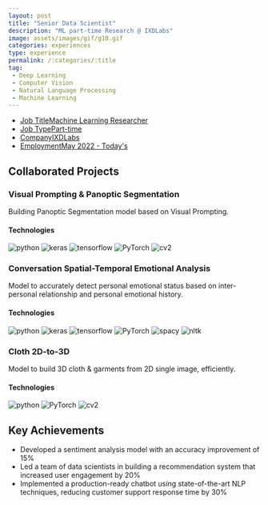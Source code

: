 ```yaml
---
layout: post
title: "Senior Data Scientist"
description: "ML part-time Research @ IXDLabs"
image: assets/images/gif/g10.gif
categories: experiences
type: experience
permalink: /:categories/:title
tag:
 - Deep Learning
 - Computer Vision
 - Natural Language Processing
 - Machine Learning
---
```


<div id="main">
	<section id='second'>
		<div class="inner no-padding">
            <div class="tag-container">
                    <ul class="actions">
                        <li><a href="#" class="button special small disable">Job Title</a><a href="#" class="button small disable">Machine Learning Researcher</a></li>
                        <li><a href="#" class="button special small disable">Job Type</a><a href="#" class="button small disable">Part-time</a></li>
						<li><a href="#" class="button special small disable">Company</a><a href="#" class="button small disable">IXDLabs</a></li>
                        <li><a href="#" class="button special small disable">Employment</a><a href="#" class="button small disable">May 2022 - Today's</a></li>
                    </ul>
            </div>
			<!-- <div>
				<h2>Description</h2>
				<p> As a Machine Learning Engineer at XYZ Tech Solutions, I lead the development of machine learning models for natural language processing tasks. My responsibilities include data preprocessing, model development, and performance optimization. I collaborate with cross-functional teams to implement ML solutions for various projects.</p>
			</div> -->
		</div>
	</section>
	<section id='third'>
		<div class="inner no-padding">
			<div>
				<h2>Collaborated Projects</h2>
				<div>
					<h3>Visual Prompting & Panoptic Segmentation</h3>
					<p>Building Panoptic Segmentation model based on Visual Prompting.</p>
					<div class="row">
						<div class="6u 12u$(small)">
							<h4>Technologies</h4>
							<div class='logos-container'>
								<img src="{{site.baseurl}}/assets/images/logos/python.png" alt="python" class="logos">
								<img src="{{site.baseurl}}/assets/images/logos/keras.png" alt="keras" class="logos">
								<img src="{{site.baseurl}}/assets/images/logos/tensorflow.png" alt="tensorflow" class="logos">
								<img src="{{site.baseurl}}/assets/images/logos/PyTorch.png" alt="PyTorch" class="logos">
								<img src="{{site.baseurl}}/assets/images/logos/cv2.png" alt="cv2" class="logos">
							</div>
						</div>
						<!-- <div class="6u$ 12u$(small) ">
							<h4>Methodologies</h4>
							<p>
								<a href="#" class="button small disable">REST API development</a>
								<a href="#" class="button small disable">DBMS</a>
								<a href="#" class="button small disable">Micor-services architecture</a>
							</p>
						</div> -->
					</div>
				</div>
				<div>
					<h3>Conversation Spatial-Temporal Emotional Analysis</h3>
					<p>Model to accurately detect personal emotional status based on inter-personal relationship and personal emotional history.</p>
					<div class="row">
						<div class="6u 12u$(small)">
							<h4>Technologies</h4>
							<div class='logos-container'>
								<img src="{{site.baseurl}}/assets/images/logos/python.png" alt="python" class="logos">
								<img src="{{site.baseurl}}/assets/images/logos/keras.png" alt="keras" class="logos">
								<img src="{{site.baseurl}}/assets/images/logos/tensorflow.png" alt="tensorflow" class="logos">
								<img src="{{site.baseurl}}/assets/images/logos/PyTorch.png" alt="PyTorch" class="logos">
								<img src="{{site.baseurl}}/assets/images/logos/spacy.png" alt="spacy" class="logos">
								<img src="{{site.baseurl}}/assets/images/logos/nltk.png" alt="nltk" class="logos">
							</div>
						</div>
						<!-- <div class="6u$ 12u$(small) ">
							<h4>Methodologies</h4>
							<p><a href="#" class="button small disable">REST API development</a> <a href="#" class="button small disable">DBMS</a><a href="#" class="button small disable">Micor-services architecture</a></p>
						</div> -->
					</div>
				</div>
				<div>
					<h3>Cloth 2D-to-3D</h3>
					<p>Model to build 3D cloth & garments from 2D single image, efficiently.</p>
					<div class="row">
						<div class="6u 12u$(small)">
							<h4>Technologies</h4>
							<div class='logos-container'>
								<img src="{{site.baseurl}}/assets/images/logos/python.png" alt="python" class="logos">
								<img src="{{site.baseurl}}/assets/images/logos/PyTorch.png" alt="PyTorch" class="logos">
								<img src="{{site.baseurl}}/assets/images/logos/cv2.png" alt="cv2" class="logos">
							</div>
						</div>
						<!-- <div class="6u$ 12u$(small) ">
							<h4>Methodologies</h4>
							<p><a href="#" class="button small disable">REST API development</a> <a href="#" class="button small disable">DBMS</a><a href="#" class="button small disable">Micor-services architecture</a></p>
						</div> -->
					</div>
				</div>
			</div>
			<div>
				<h2>Key Achievements</h2>
                <ul class='fa-ul'>
                    <li><i class="fa-li fa fa-check-square"></i>Developed a sentiment analysis model with an accuracy improvement of 15%</li>
                    <li><i class="fa-li fa fa-check-square"></i>Led a team of data scientists in building a recommendation system that increased user engagement by 20%</li>
                    <li><i class="fa-li fa fa-check-square"></i>Implemented a production-ready chatbot using state-of-the-art NLP techniques, reducing customer support response time by 30%</li>
                </ul>
			</div>
		</div>
	</section>
</div>
